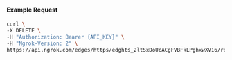 <!-- Code generated for API Clients. DO NOT EDIT. -->

#### Example Request

```bash
curl \
-X DELETE \
-H "Authorization: Bearer {API_KEY}" \
-H "Ngrok-Version: 2" \
https://api.ngrok.com/edges/https/edghts_2ltSxDoUcACgFVBFkLPghxwXV16/routes/edghtsrt_2ltSx9qQXNoK9XLYQBeZXe4LurN/response_headers
```
